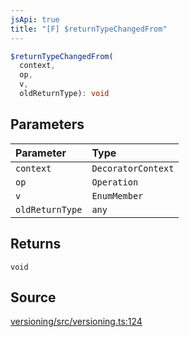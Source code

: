 ```yaml
---
jsApi: true
title: "[F] $returnTypeChangedFrom"
---
```


```ts
$returnTypeChangedFrom(
  context,
  op,
  v,
  oldReturnType): void
```

## Parameters

| Parameter       | Type               |
| :-------------- | :----------------- |
| `context`       | `DecoratorContext` |
| `op`            | `Operation`        |
| `v`             | `EnumMember`       |
| `oldReturnType` | `any`              |

## Returns

`void`

## Source

[versioning/src/versioning.ts:124](https://github.com/markcowl/cadl/blob/3db15286/packages/versioning/src/versioning.ts#L124)
